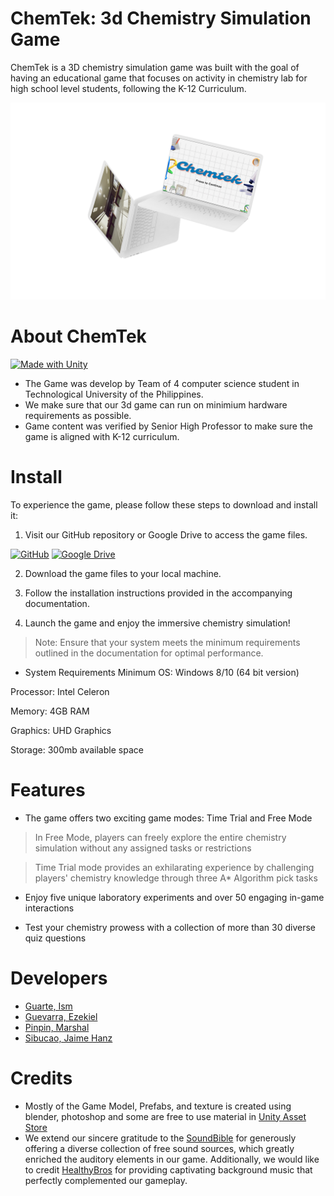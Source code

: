 # ChemTek: 3d Chemistry Simulation Game
ChemTek is a 3D chemistry simulation game was built with the goal of having an educational game that focuses on activity in chemistry lab for high school level students, following the K-12 Curriculum. 

![Image here](https://github.com/jaimehanz/ChemTek/blob/main/mockup.png)

# About ChemTek

[![Made with Unity](https://img.shields.io/badge/Made%20with-Unity-57b9d3.svg?style=flat&logo=unity)](https://unity3d.com)
* The Game was develop by Team of 4 computer science student in Technological University of the Philippines.
* We make sure that our 3d game can run on minimium hardware requirements as possible.
* Game content was verified by Senior High Professor to make sure the game is aligned with K-12 curriculum.

# Install
To experience the game, please follow these steps to download and install it:

1. Visit our GitHub repository or Google Drive to access the game files.

[![GitHub](https://img.shields.io/badge/github-%23121011.svg?style=for-the-badge&logo=github&logoColor=white)](https://github.com/jaimehanz/ChemTek/)
[![Google Drive](https://img.shields.io/badge/Google%20Drive-4285F4?style=for-the-badge&logo=googledrive&logoColor=white)](https://drive.google.com/file/d/13X-d1uvxXo0RW__6xb2w6XogWFD4NicO/view)

2. Download the game files to your local machine.

3. Follow the installation instructions provided in the accompanying documentation.
 
4. Launch the game and enjoy the immersive chemistry simulation!

>Note: Ensure that your system meets the minimum requirements outlined in the documentation for optimal performance.
* System Requirements
Minimum
OS: Windows 8/10 (64 bit version)

Processor: Intel Celeron

Memory: 4GB RAM

Graphics: UHD Graphics

Storage: 300mb available space

# Features
* The game offers two exciting game modes: Time Trial and Free Mode

> In Free Mode, players can freely explore the entire chemistry simulation without any assigned tasks or restrictions

> Time Trial mode provides an exhilarating experience by challenging players' chemistry knowledge through three A* Algorithm pick tasks

* Enjoy five unique laboratory experiments and over 50 engaging in-game interactions

* Test your chemistry prowess with a collection of more than 30 diverse quiz questions

# Developers
* [Guarte, Ism](https://github.com/LearningNooooob)
* [Guevarra, Ezekiel](https://github.com/zekguevarra)
* [Pinpin, Marshal](https://github.com/OfficialMisuki)
* [Sibucao, Jaime Hanz](https://github.com/jaimehanz)

# Credits
* Mostly of the Game Model, Prefabs, and texture is created using blender, photoshop and some are free to use material in [Unity Asset Store](https://assetstore.unity.com/)
* We extend our sincere gratitude to the [SoundBible](https://soundbible.com/) for generously offering a diverse collection of free sound sources, which greatly enriched the auditory elements in our game. Additionally, we would like to credit [HealthyBros](https://www.youtube.com/@HeatleyBros) for providing captivating background music that perfectly complemented our gameplay.
